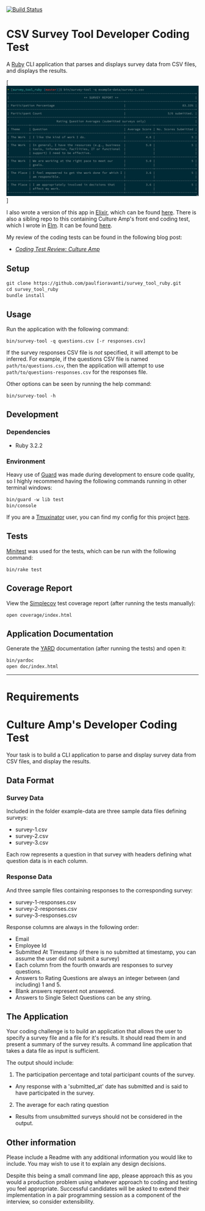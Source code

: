 [![Build Status][Build Status image]][Build Status url]

# CSV Survey Tool Developer Coding Test

A [Ruby][] CLI application that parses and displays survey data from CSV files,
and displays the results.

[![Screenshot][screenshot url]]

I also wrote a version of this app in [Elixir][], which can be found
[here][survey-tool-elixir]. There is also a sibling repo to this containing
Culture Amp's front end coding test, which I wrote in [Elm][]. It can be found
[here][survey-tool-elm].

My review of the coding tests can be found in the following blog post:

- _[Coding Test Review: Culture Amp][]_

## Setup

```console
git clone https://github.com/paulfioravanti/survey_tool_ruby.git
cd survey_tool_ruby
bundle install
```

## Usage

Run the application with the following command:

```console
bin/survey-tool -q questions.csv [-r responses.csv]
```

If the survey responses CSV file is _not_ specified, it will attempt to be
inferred.  For example, if the questions CSV file is named
`path/to/questions.csv`, then the application will attempt to use
`path/to/questions-responses.csv` for the responses file.

Other options can be seen by running the help command:

```console
bin/survey-tool -h
```

## Development

### Dependencies

- Ruby 3.2.2

### Environment

Heavy use of [Guard][] was made during development to ensure code quality,
so I highly recommend having the following commands running in other
terminal windows:

```console
bin/guard -w lib test
bin/console
```

If you are a [Tmuxinator][] user, you can find my config for this project
[here][tmuxinator-config].

## Tests

[Minitest][] was used for the tests, which can be run with the
following command:

```console
bin/rake test
```

## Coverage Report

View the [Simplecov][] test coverage report (after running the tests manually):

```console
open coverage/index.html
```

## Application Documentation

Generate the [YARD][] documentation (after running the tests) and open it:

```console
bin/yardoc
open doc/index.html
```

[Build Status image]: https://github.com/paulfioravanti/survey_tool_ruby/actions/workflows/ci.yml/badge.svg
[Build Status url]: https://github.com/paulfioravanti/survey_tool_ruby/actions/workflows/ci.yml
[Coding Test Review: Culture Amp]: https://www.paulfioravanti.com/blog/coding-test-review-culture-amp/
[Elixir]: https://github.com/elixir-lang/elixir
[Elm]: https://elm-lang.org/
[Guard]: https://github.com/guard/guard/
[Minitest]: https://github.com/seattlerb/minitest
[Ruby]: https://github.com/ruby/ruby
[screenshot url]: ./ruby-screenshot.jpg
[Simplecov]: https://github.com/colszowka/simplecov
[survey-tool-elixir]: https://github.com/paulfioravanti/survey_tool_elixir
[survey-tool-elm]: https://github.com/paulfioravanti/survey_tool_elm
[Tmuxinator]: https://github.com/tmuxinator/tmuxinator
[tmuxinator-config]: https://github.com/paulfioravanti/dotfiles/blob/master/tmuxinator/survey_tool_ruby.yml
[YARD]: https://github.com/lsegal/yard

---

# Requirements

# Culture Amp's Developer Coding Test

Your task is to build a CLI application to parse and display survey data from CSV files, and display the results.

## Data Format

### Survey Data
Included in the folder example-data are three sample data files defining surveys:
* survey-1.csv
* survey-2.csv
* survey-3.csv

Each row represents a question in that survey with headers defining what question data is in each column.

### Response Data
And three sample files containing responses to the corresponding survey:
* survey-1-responses.csv
* survey-2-responses.csv
* survey-3-responses.csv

Response columns are always in the following order:
* Email
* Employee Id
* Submitted At Timestamp (if there is no submitted at timestamp, you can assume the user did not submit a survey) 
* Each column from the fourth onwards are responses to survey questions.
* Answers to Rating Questions are always an integer between (and including) 1 and 5. 
* Blank answers represent not answered. 
* Answers to Single Select Questions can be any string.

## The Application

Your coding challenge is to build an application that allows the user to specify a survey file and a file for it's results. It should read them in and present a summary of the survey results. A command line application that takes a data file as input is sufficient.

The output should include: 

1. The participation percentage and total participant counts of the survey.
- Any response with a 'submitted_at' date has submitted and is said to have participated in the survey.
2. The average for each rating question
- Results from unsubmitted surveys should not be considered in the output. 

## Other information

Please include a Readme with any additional information you would like to include. You may wish to use it to explain any design decisions.

Despite this being a small command line app, please approach this as you would a production problem using whatever approach to coding and testing you feel appropriate. Successful candidates will be asked to extend their implementation in a pair programming session as a component of the interview, so consider extensibility.
